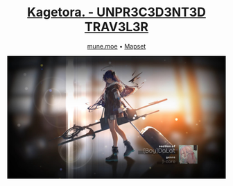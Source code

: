 <h1 align="center">
  <br/>
  <a href="https://mune.moe/works/storyboards/727">Kagetora. - UNPR3C3D3NT3D TRAV3L3R</a>
  <br/>
</h1>

<p align="center">
  <a href="https://mune.moe/works/storyboards/727" target="_blank" rel="noopener noreferrer">mune.moe</a> •
  <a href="https://osu.ppy.sh/beatmapsets/2258410" target="_blank" rel="noopener noreferrer">Mapset</a>
</p>

![image](https://raw.githubusercontent.com/vncommunityleague/vcl-osu-storyboards/main/assets/images/storyboards/2258410/index.jpg)
